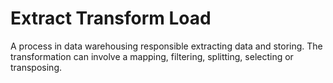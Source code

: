 # Extract Transform Load
A process in data warehousing responsible extracting data and storing. The transformation can involve a mapping, filtering, splitting, selecting or transposing.
